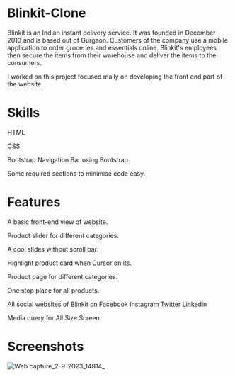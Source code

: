# Blinkit-Clone
Blinkit is an Indian instant delivery service. It was founded in December 2013 and is based out of Gurgaon. Customers of the company use a mobile application to order groceries and essentials online. Blinkit's employees then secure the items from their warehouse and deliver the items to the consumers.

I worked on this project focused maily on developing the front end part of the website.

# Skills

HTML

CSS

Bootstrap
Navigation Bar using Bootstrap.

Some required sections to minimise code easy.

# Features

A basic front-end view of website.

Product slider for different categories.

A cool slides without scroll bar.

Highlight product card when Cursor on its.

Product page for different categories.

One stop place for all products.

All social websites of Blinkit on Facebook Instagram Twitter Linkedin

Media query for All Size Screen.

# Screenshots

![Web capture_2-9-2023_14814_](https://github.com/Saipavan8790/Blinkit-Faster_Delivery/assets/127079433/3da9f78d-c695-47e1-8be4-bc6ce1e42b14)
